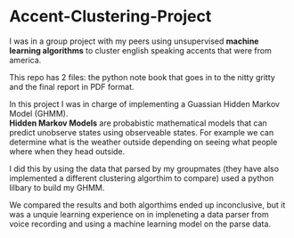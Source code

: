 # Accent-Clustering-Project

I was in a group project with my peers using unsupervised **machine learning algorithms** to cluster english speaking accents that were from america.

This repo has 2 files: the python note book that goes in to the nitty gritty and the final report in PDF format.

In this project I was in charge of implementing a Guassian Hidden Markov Model (GHMM).<br> 
**Hidden Markov Models** are probabistic mathematical models that can predict unobserve states using observeable states. For example we can determine what is the weather outside depending on seeing what people where when they head outside.

I did this by using the data that parsed by my groupmates (they have also implemented a different clustering algorthim to compare) used a python lilbary to build my GHMM. 

We compared the results and both algorthims ended up inconclusive, but it was a unquie learning experience on in impleneting a data parser from voice recording and using a machine learning model on the parse data.
